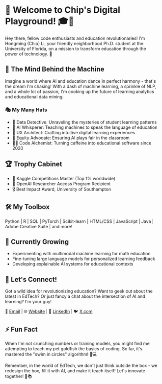 # 🚀 Welcome to Chip's Digital Playground! 🎓🤖

Hey there, fellow code enthusiasts and education revolutionaries! I'm Hongming (Chip) Li, your friendly neighborhood Ph.D. student at the University of Florida, on a mission to transform education through the power of technology. 🌟

## 🧠 The Mind Behind the Machine

Imagine a world where AI and education dance in perfect harmony - that's the dream I'm chasing! With a dash of machine learning, a sprinkle of NLP, and a whole lot of passion, I'm cooking up the future of learning analytics and educational data mining.

### 🎭 My Many Hats

- 🔬 Data Detective: Unraveling the mysteries of student learning patterns
- 🤖 AI Whisperer: Teaching machines to speak the language of education
- 🎨 UX Architect: Crafting intuitive digital learning experiences
- 🌈 Equity Advocate: Ensuring AI plays fair in the classroom
- 🧙‍♂️ Code Alchemist: Turning caffeine into educational software since 2020

## 🏆 Trophy Cabinet

- 🥇 Kaggle Competitions Master (Top 1% worldwide)
- 🏅 OpenAI Researcher Access Program Recipient
- 🎖️ Best Impact Award, University of Southampton

## 🛠️ My Toolbox

Python | R | SQL | PyTorch | Scikit-learn | HTML/CSS | JavaScript | Java | Adobe Creative Suite | and more!

## 🌱 Currently Growing

- Experimenting with multimodal machine learning for math education
- Fine-tuning large language models for personalized learning feedback
- Developing explainable AI systems for educational contexts

## 🤝 Let's Connect!

Got a wild idea for revolutionizing education? Want to geek out about the latest in EdTech? Or just fancy a chat about the intersection of AI and learning? I'm your guy!

📧 [Email](mailto:hli3@ufl.edu) | 🌐 [Website](https://www.hongmingli.com/) | 💼 [LinkedIn](https://www.linkedin.com/in/chipli) | 🐦 [X.com](https://X.com/hichipli)

## ⚡ Fun Fact

When I'm not crunching numbers or training models, you might find me attempting to teach my pet goldfish the basics of coding. So far, it's mastered the "swim in circles" algorithm! 🐠💻

Remember, in the world of EdTech, we don't just think outside the box - we redesign the box, fill it with AI, and make it teach itself! Let's innovate together! 🚀📚

<!--
**hichipli/hichipli** is a ✨ _special_ ✨ repository because its `README.md` (this file) appears on your GitHub profile.

Here are some ideas to get you started:

- 🔭 I’m currently working on ...
- 🌱 I’m currently learning ...
- 👯 I’m looking to collaborate on ...
- 🤔 I’m looking for help with ...
- 💬 Ask me about ...
- 📫 How to reach me: ...
- 😄 Pronouns: ...
- ⚡ Fun fact: ...
-->
